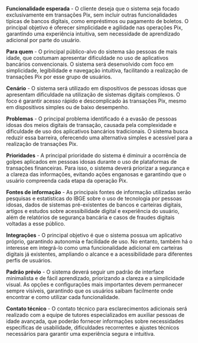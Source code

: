**Funcionalidade esperada** - O cliente deseja que o sistema seja focado exclusivamente em transações Pix, sem incluir outras funcionalidades típicas de bancos digitais, como empréstimos ou pagamento de boletos. O principal objetivo é oferecer simplicidade e agilidade nas operações Pix, garantindo uma experiência intuitiva, sem necessidade de aprendizado adicional por parte do usuário.

**Para quem** - O principal público-alvo do sistema são pessoas de mais idade, que costumam apresentar dificuldade no uso de aplicativos bancários convencionais. O sistema será desenvolvido com foco em simplicidade, legibilidade e navegação intuitiva, facilitando a realização de transações Pix por esse grupo de usuários.

**Cenário** - O sistema será utilizado em dispositivos de pessoas idosas que apresentam dificuldade na utilização de sistemas digitais complexos. O foco é garantir acesso rápido e descomplicado às transações Pix, mesmo em dispositivos simples ou de baixo desempenho.

**Problemas** - O principal problema identificado é a evasão de pessoas idosas dos meios digitais de transação, causada pela complexidade e dificuldade de uso dos aplicativos bancários tradicionais. O sistema busca reduzir essa barreira, oferecendo uma alternativa simples e acessível para a realização de transações Pix.

**Prioridades** - A principal prioridade do sistema é diminuir a ocorrência de golpes aplicados em pessoas idosas durante o uso de plataformas de transações financeiras.     Para isso, o sistema deverá priorizar a segurança e a clareza das informações, evitando ações enganosas e garantindo que o usuário compreenda cada etapa da operação Pix.

**Fontes de informação** - As principais fontes de informação utilizadas serão pesquisas e estatísticas do IBGE sobre o uso de tecnologia por pessoas idosas, dados de sistemas pré-existentes de bancos e carteiras digitais, artigos e estudos sobre acessibilidade digital e experiência do usuário, além de relatórios de segurança bancária e casos de fraudes digitais voltadas a esse público.

**Integrações** - O principal objetivo é que o sistema possua um aplicativo próprio, garantindo autonomia e facilidade de uso. No entanto, também há o interesse em integrá-lo como uma funcionalidade adicional em carteiras digitais já existentes, ampliando o alcance e a acessibilidade para diferentes perfis de usuários.

**Padrão prévio** - O sistema deverá seguir um padrão de interface minimalista e de fácil aprendizado, priorizando a clareza e a simplicidade visual. As opções e configurações mais importantes devem permanecer sempre visíveis, garantindo que os usuários saibam facilmente onde encontrar e como utilizar cada funcionalidade.

**Contato técnico** - O contato técnico para esclarecimentos adicionais será realizado com a equipe de tutores especializados em auxiliar pessoas de idade avançada, que poderão fornecer informações sobre necessidades específicas de usabilidade, dificuldades recorrentes e ajustes técnicos necessários para garantir uma experiência segura e intuitiva.

